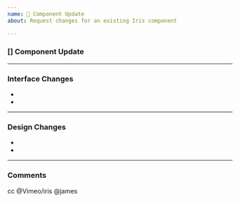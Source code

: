 ```yaml
---
name: 🚧 Component Update
about: Request changes for an existing Iris component

---
```


### [<!--- Component Name -->] Component Update

***
### Interface Changes
- 
-

***
### Design Changes
-
-

***
### Comments
cc @Vimeo/iris @james
